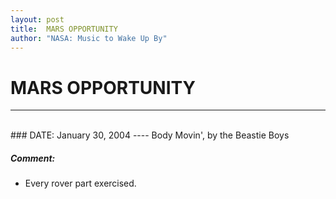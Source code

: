```yaml
---
layout: post
title:  MARS OPPORTUNITY
author: "NASA: Music to Wake Up By"
---
```


# MARS OPPORTUNITY
----
<br/>
### DATE: January 30, 2004
----
Body Movin', by the Beastie Boys

##### Comment:
* Every rover part exercised.
